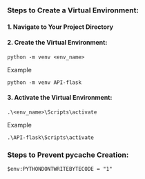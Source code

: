 ### Steps to Create a Virtual Environment:

#### 1. Navigate to Your Project Directory


#### 2. Create the Virtual Environment:
```
python -m venv <env_name>
```
Example

```
python -m venv API-flask
```

#### 3. Activate the Virtual Environment:
```
.\<env_name>\Scripts\activate
```
Example
```
.\API-flask\Scripts\activate
```

### Steps to Prevent __pycache__ Creation:
```
$env:PYTHONDONTWRITEBYTECODE = "1"
```



#### 






#### 






#### 





























